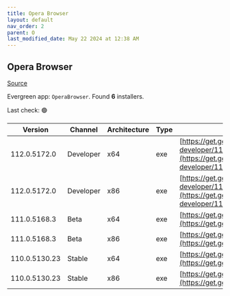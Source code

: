 ```yaml
---
title: Opera Browser
layout: default
nav_order: 2
parent: O
last_modified_date: May 22 2024 at 12:38 AM
---
```


## Opera Browser

[Source](https://www.opera.com/browsers/opera)

Evergreen app: `OperaBrowser`. Found **6** installers.

Last check: 🟢

| Version       | Channel   | Architecture | Type | URI                                                                                                                                                                                                                    |
| ------------- | --------- | ------------ | ---- | ---------------------------------------------------------------------------------------------------------------------------------------------------------------------------------------------------------------------- |
| 112.0.5172.0  | Developer | x64          | exe  | [https://get.geo.opera.com/pub/opera-developer/112.0.5172.0/win/Opera_Developer_112.0.5172.0_Setup_x64.exe](https://get.geo.opera.com/pub/opera-developer/112.0.5172.0/win/Opera_Developer_112.0.5172.0_Setup_x64.exe) |
| 112.0.5172.0  | Developer | x86          | exe  | [https://get.geo.opera.com/pub/opera-developer/112.0.5172.0/win/Opera_Developer_112.0.5172.0_Setup.exe](https://get.geo.opera.com/pub/opera-developer/112.0.5172.0/win/Opera_Developer_112.0.5172.0_Setup.exe)         |
| 111.0.5168.3  | Beta      | x64          | exe  | [https://get.geo.opera.com/pub/opera-beta/111.0.5168.3/win/Opera_beta_111.0.5168.3_Setup_x64.exe](https://get.geo.opera.com/pub/opera-beta/111.0.5168.3/win/Opera_beta_111.0.5168.3_Setup_x64.exe)                     |
| 111.0.5168.3  | Beta      | x86          | exe  | [https://get.geo.opera.com/pub/opera-beta/111.0.5168.3/win/Opera_beta_111.0.5168.3_Setup.exe](https://get.geo.opera.com/pub/opera-beta/111.0.5168.3/win/Opera_beta_111.0.5168.3_Setup.exe)                             |
| 110.0.5130.23 | Stable    | x64          | exe  | [https://get.geo.opera.com/pub/opera/desktop/110.0.5130.23/win/Opera_110.0.5130.23_Setup_x64.exe](https://get.geo.opera.com/pub/opera/desktop/110.0.5130.23/win/Opera_110.0.5130.23_Setup_x64.exe)                     |
| 110.0.5130.23 | Stable    | x86          | exe  | [https://get.geo.opera.com/pub/opera/desktop/110.0.5130.23/win/Opera_110.0.5130.23_Setup.exe](https://get.geo.opera.com/pub/opera/desktop/110.0.5130.23/win/Opera_110.0.5130.23_Setup.exe)                             |
